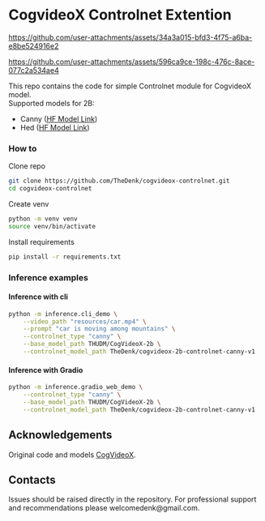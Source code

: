 # CogvideoX Controlnet Extention


https://github.com/user-attachments/assets/34a3a015-bfd3-4f75-a6ba-e8be524916e2

https://github.com/user-attachments/assets/596ca9ce-198c-476c-8ace-077c2a534ae4

This repo contains the code for simple Controlnet module for CogvideoX model.  
Supported models for 2B:
- Canny (<a href="https://huggingface.co/TheDenk/cogvideox-2b-controlnet-canny-v1">HF Model Link</a>) 
- Hed (<a href="https://huggingface.co/TheDenk/cogvideox-2b-controlnet-hed-v1">HF Model Link</a>) 

### How to
Clone repo 
```bash
git clone https://github.com/TheDenk/cogvideox-controlnet.git
cd cogvideox-controlnet
```
  
Create venv  
```bash
python -m venv venv
source venv/bin/activate
```
  
Install requirements
```bash
pip install -r requirements.txt
```
  
### Inference examples
#### Inference with cli
```bash
python -m inference.cli_demo \
    --video_path "resources/car.mp4" \
    --prompt "car is moving among mountains" \
    --controlnet_type "canny" \
    --base_model_path THUDM/CogVideoX-2b \
    --controlnet_model_path TheDenk/cogvideox-2b-controlnet-canny-v1
```

#### Inference with Gradio
```bash
python -m inference.gradio_web_demo \
    --controlnet_type "canny" \
    --base_model_path THUDM/CogVideoX-2b \
    --controlnet_model_path TheDenk/cogvideox-2b-controlnet-canny-v1
```
  
  
## Acknowledgements
Original code and models [CogVideoX](https://github.com/THUDM/CogVideo/tree/main).  

## Contacts
<p>Issues should be raised directly in the repository. For professional support and recommendations please <a>welcomedenk@gmail.com</a>.</p>
